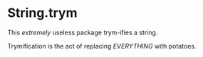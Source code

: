 # String.trym

This _extremely_ useless package trym-ifies a string. 

Trymification is the act of replacing _EVERYTHING_ with potatoes.
